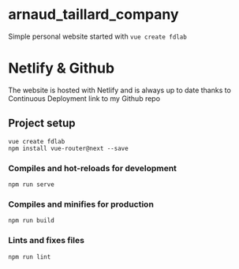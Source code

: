 # arnaud_taillard_company
Simple personal website started with `vue create fdlab`

# Netlify & Github
The website is hosted with Netlify and is always up to date thanks to Continuous Deployment link to my Github repo

## Project setup
```
vue create fdlab
npm install vue-router@next --save
```

### Compiles and hot-reloads for development
```
npm run serve
```

### Compiles and minifies for production
```
npm run build
```

### Lints and fixes files
```
npm run lint
```
